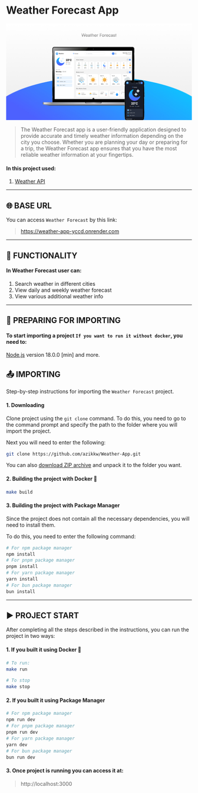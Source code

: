 # Weather Forecast App

![Banner](/public/images/banner.jpg)

> The Weather Forecast app is a user-friendly application designed to provide accurate and timely weather information depending on the city you choose. Whether you are planning your day or preparing for a trip, the Weather Forecast app ensures that you have the most reliable weather information at your fingertips.

#### In this project used:
1. [Weather API](https://www.weatherapi.com/)

---

## 🌐 BASE URL
You can access `Weather Forecast` by this link:
> https://weather-app-yccd.onrender.com

---

## 📱 FUNCTIONALITY
#### In Weather Forecast user can:
1. Search weather in different cities
2. View daily and weekly weather forecast
3. View various additional weather info

---

## 📝 PREPARING FOR IMPORTING
#### To start importing a project `If you want to run it without docker`, you need to:
[Node.js](https://nodejs.org/en) version 18.0.0 [min] and more.

## 📤 IMPORTING
Step-by-step instructions for importing the `Weather Forecast` project.

#### 1. Downloading

Clone project using the `git clone` command. To do this, you need to go to the command prompt and specify the path to the folder where you will import the project.

Next you will need to enter the following:
```bash
git clone https://github.com/azikkw/Weather-App.git
```

You can also [download ZIP archive](https://github.com/azikkw/Weather-App/archive/refs/heads/main.zip) and unpack it to the folder you want.

#### 2. Building the project with Docker 🐋
```bash
make build
```

#### 3. Building the project with Package Manager
Since the project does not contain all the necessary dependencies, you will need to install them.

To do this, you need to enter the following command:
```bash
# For npm package manager
npm install
# For pnpm package manager
pnpm install
# For yarn package manager
yarn install
# For bun package manager
bun install
```

---

## ▶️ PROJECT START

After completing all the steps described in the instructions, you can run the project in two ways:

#### 1. If you built it using Docker 🐋
```bash
# To run:
make run
```
```bash
# To stop
make stop
```

#### 2. If you built it using Package Manager
```bash
# For npm package manager
npm run dev
# For pnpm package manager
pnpm run dev
# For yarn package manager
yarn dev
# For bun package manager
bun run dev
```

#### 3. Once project is running you can access it at:
> http://localhost:3000
